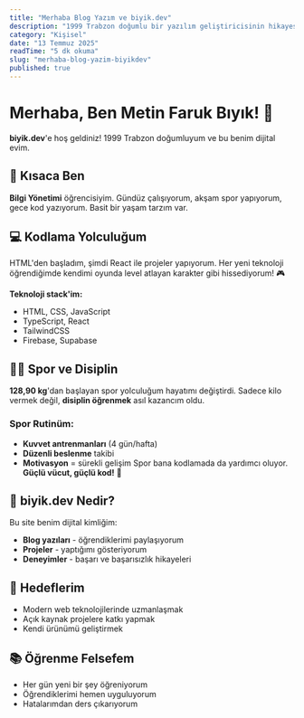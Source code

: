 ```yaml
---
title: "Merhaba Blog Yazım ve biyik.dev"
description: "1999 Trabzon doğumlu bir yazılım geliştiricisinin hikayesi: kodlama serüveni, kişisel gelişim, spor disiplini ve biyik.dev ile hayallerini gerçekleştirme yolculuğu."
category: "Kişisel"
date: "13 Temmuz 2025"
readTime: "5 dk okuma"
slug: "merhaba-blog-yazim-biyikdev"
published: true
---
```


# Merhaba, Ben Metin Faruk Bıyık! 👋
**biyik.dev**'e hoş geldiniz! 1999 Trabzon doğumluyum ve bu benim dijital evim.
## 🌟 Kısaca Ben

**Bilgi Yönetimi** öğrencisiyim. Gündüz çalışıyorum, akşam spor yapıyorum, gece kod yazıyorum. Basit bir yaşam tarzım var.

## 💻 Kodlama Yolculuğum

HTML'den başladım, şimdi React ile projeler yapıyorum. Her yeni teknoloji öğrendiğimde kendimi oyunda level atlayan karakter gibi hissediyorum! 🎮

**Teknoloji stack'im:**

- HTML, CSS, JavaScript
- TypeScript, React
- TailwindCSS
- Firebase, Supabase


## 🏋️‍♂️ Spor ve Disiplin

**128,90 kg**'dan başlayan spor yolculuğum hayatımı değiştirdi. Sadece kilo vermek değil, **disiplin öğrenmek** asıl kazancım oldu.

### Spor Rutinüm:
-  **Kuvvet antrenmanları** (4 gün/hafta)
-  **Düzenli beslenme** takibi
-  **Motivasyon** = sürekli gelişim
Spor bana kodlamada da yardımcı oluyor. **Güçlü vücut, güçlü kod!** 💪

## 🚀 biyik.dev Nedir?
Bu site benim dijital kimliğim:

-  **Blog yazıları** - öğrendiklerimi paylaşıyorum
-  **Projeler** - yaptığımı gösteriyorum
-  **Deneyimler** - başarı ve başarısızlık hikayeleri

## 🎯 Hedeflerim

- Modern web teknolojilerinde uzmanlaşmak
- Açık kaynak projelere katkı yapmak
- Kendi ürünümü geliştirmek

## 📚 Öğrenme Felsefem

- Her gün yeni bir şey öğreniyorum
- Öğrendiklerimi hemen uyguluyorum
- Hatalarımdan ders çıkarıyorum